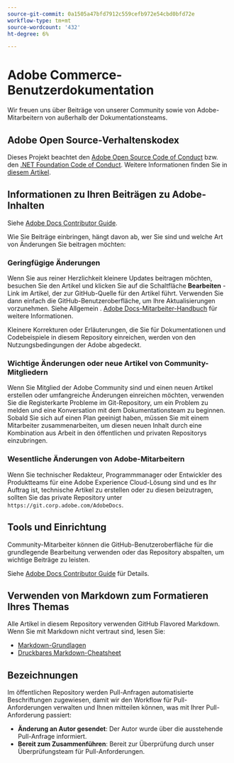 ```yaml
---
source-git-commit: 0a1505a47bfd7912c559cefb972e54cbd0bfd72e
workflow-type: tm+mt
source-wordcount: '432'
ht-degree: 6%

---
```

# Adobe Commerce-Benutzerdokumentation

Wir freuen uns über Beiträge von unserer Community sowie von Adobe-Mitarbeitern von außerhalb der Dokumentationsteams.

## Adobe Open Source-Verhaltenskodex

Dieses Projekt beachtet den [Adobe Open Source Code of Conduct](code-of-conduct.md) bzw. den [.NET Foundation Code of Conduct](https://dotnetfoundation.org/code-of-conduct). Weitere Informationen finden Sie in [diesem Artikel](contributing.md).

## Informationen zu Ihren Beiträgen zu Adobe-Inhalten

Siehe [Adobe Docs Contributor Guide](https://docs.adobe.com/content/help/en/contributor/contributor-guide/introduction.html).

Wie Sie Beiträge einbringen, hängt davon ab, wer Sie sind und welche Art von Änderungen Sie beitragen möchten:

### Geringfügige Änderungen

Wenn Sie aus reiner Herzlichkeit kleinere Updates beitragen möchten, besuchen Sie den Artikel und klicken Sie auf die Schaltfläche **Bearbeiten** -Link im Artikel, der zur GitHub-Quelle für den Artikel führt. Verwenden Sie dann einfach die GitHub-Benutzeroberfläche, um Ihre Aktualisierungen vorzunehmen. Siehe Allgemein . [Adobe Docs-Mitarbeiter-Handbuch](https://docs.adobe.com/content/help/en/contributor/contributor-guide/introduction.html) für weitere Informationen.

Kleinere Korrekturen oder Erläuterungen, die Sie für Dokumentationen und Codebeispiele in diesem Repository einreichen, werden von den Nutzungsbedingungen der Adobe abgedeckt.

### Wichtige Änderungen oder neue Artikel von Community-Mitgliedern

Wenn Sie Mitglied der Adobe Community sind und einen neuen Artikel erstellen oder umfangreiche Änderungen einreichen möchten, verwenden Sie die Registerkarte Probleme im Git-Repository, um ein Problem zu melden und eine Konversation mit dem Dokumentationsteam zu beginnen. Sobald Sie sich auf einen Plan geeinigt haben, müssen Sie mit einem Mitarbeiter zusammenarbeiten, um diesen neuen Inhalt durch eine Kombination aus Arbeit in den öffentlichen und privaten Repositorys einzubringen.

<!--
If you submit a pull request with significant changes to documentation and code examples, you'll see a message in the pull request asking you to submit an online contribution license agreement (CLA). We need you to complete the online form before we can review your pull request.
-->

### Wesentliche Änderungen von Adobe-Mitarbeitern

Wenn Sie technischer Redakteur, Programmmanager oder Entwickler des Produktteams für eine Adobe Experience Cloud-Lösung sind und es Ihr Auftrag ist, technische Artikel zu erstellen oder zu diesen beizutragen, sollten Sie das private Repository unter `https://git.corp.adobe.com/AdobeDocs`.

<!--Employees from other parts of the Adobe world should use the public repo for minor updates.-->

## Tools und Einrichtung

Community-Mitarbeiter können die GitHub-Benutzeroberfläche für die grundlegende Bearbeitung verwenden oder das Repository abspalten, um wichtige Beiträge zu leisten.

Siehe [Adobe Docs Contributor Guide](https://docs.adobe.com/content/help/en/contributor/contributor-guide/introduction.html) für Details.

## Verwenden von Markdown zum Formatieren Ihres Themas

Alle Artikel in diesem Repository verwenden GitHub Flavored Markdown. Wenn Sie mit Markdown nicht vertraut sind, lesen Sie:

* [Markdown-Grundlagen](https://help.github.com/articles/getting-started-with-writing-and-formatting-on-github/)
* [Druckbares Markdown-Cheatsheet](https://guides.github.com/pdfs/markdown-cheatsheet-online.pdf)

## Bezeichnungen

Im öffentlichen Repository werden Pull-Anfragen automatisierte Beschriftungen zugewiesen, damit wir den Workflow für Pull-Anforderungen verwalten und Ihnen mitteilen können, was mit Ihrer Pull-Anforderung passiert:

* **Änderung an Autor gesendet**: Der Autor wurde über die ausstehende Pull-Anfrage informiert.
* **Bereit zum Zusammenführen**: Bereit zur Überprüfung durch unser Überprüfungsteam für Pull-Anforderungen.
